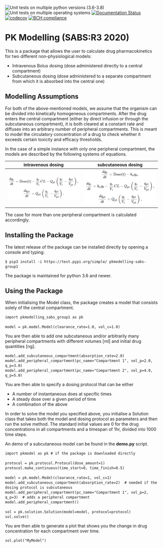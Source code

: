 ![Unit tests on multiple python versions (3.6-3.8)](https://github.com/SABS-Group-1/pkmodelling/workflows/Run%20unit%20tests%20with%20all%20supported%20python%20versions%20(3.6-3.8)/badge.svg)
![Unit tests on multiple operating systems](https://github.com/SABS-Group-1/pkmodelling/workflows/Unit%20tests%20(OS%20versions)/badge.svg)
[![Documentation Status](https://readthedocs.org/projects/pkmodelling/badge/?version=latest)](https://pkmodelling.readthedocs.io/en/latest/?badge=latest)
[![codecov](https://codecov.io/gh/SABS-Group-1/pkmodelling/branch/master/graph/badge.svg?token=05UPUHBXCN)](undefined)
[![BCH compliance](https://bettercodehub.com/edge/badge/SABS-Group-1/pkmodelling?branch=master)](https://bettercodehub.com/)

# PK Modelling (SABS:R3 2020)

This is a package that allows the user to calculate drug pharmacokinetics for two different non-physiological models:
- Intravenous Bolus dosing (dose administered directly to a central compartment)
- Subcutaneous dosing (dose administered to a separate compartment from which it is absorbed into the central one)

## Modelling Assumptions

For both of the above-mentioned models, 
we assume that the organism can be divided into kinetically homogeneous compartments.
After the drug enters the central compartment (either by direct infusion or through the 
subcutaneous compartment), it is both cleared at a constant rate and
diffuses into an arbitrary number of peripheral compartments. This is meant to model the 
circulatory concentration of a drug to check whether it exceeds certain toxicity and efficacy thresholds.

In the case of a simple instance with only one peripheral compartment,
the models are described by the following systems of equations.

 intravenous dosing              |  subcutaneous dosing
:-------------------------:|:-------------------------:
<img src="https://github.com/SABS-Group-1/pkmodelling/blob/master/docs/pictures/iv_ODE.png" />  |  <img src="https://github.com/SABS-Group-1/pkmodelling/blob/master/docs/pictures/sc_ODE.png" />

The case for more than one peripheral compartment is calculated accordingly.

## Installing the Package

The latest release of the package can be installed directly by opening a console and typing:
```
$ pip3 install -i https://test.pypi.org/simple/ pkmodelling-sabs-group1
```
The package is maintained for python 3.6 and newer.

## Using the Package

When initialising the Model class, the package creates a model
that consists solely of the central compartment.

``` 
import pkmodelling_sabs_group1 as pk

model = pk.model.Model(clearance_rate=1.0, vol_c=1.0)
```

You are then able to add one subcutaneous 
and/or arbitrarily many peripheral compartments
with different volumes \[ml] and initial drug quantities \[ng].

```
model.add_subcutaneous_compartment(absorption_rate=2.0)
model.add_peripheral_compartment(pc_name="Compartment 1", vol_p=2.0, q_p=3.0)
model.add_peripheral_compartment(pc_name="Compartment 2", vol_p=4.0, q_p=5.0)
```
You are then able to specify a dosing protocol that can be either
- A number of instantaneous does at specific times
- A steady dose over a given period of time
- A combination of the above

In order to solve the model you specified above, you initialise a
Solution class that takes both the model and dosing protocol as parameters
and then run the solve method. The standard initial values are 0 for the drug 
concentrations in all compartments and a timespan of 1hr, divided into 1000 time steps.

An demo of a subcutaneous model can be found in the **demo.py** script.

```
import pkmodel as pk # if the package is downloaded directly

protocol = pk.protocol.Protocol(dose_amount=1)
protocol.make_continuous(time_start=0, time_finish=0.5)

model = pk.model.Model(clearance_rate=1, vol_c=1)
model.add_subcutaneous_compartment(absorption_rate=2)  # needed if the dosing protocol is subcutaneous
model.add_peripheral_compartment(pc_name="Compartment 1", vol_p=2, q_p=3)  # adds a peripheral compartment
model.add_peripheral_compartment()

sol = pk.solution.Solution(model=model, protocol=protocol)
sol.solve()
```

You are then able to generate a plot that shows you the change in drug concentration
for each compartment over time.

```
sol.plot("MyModel")
```
